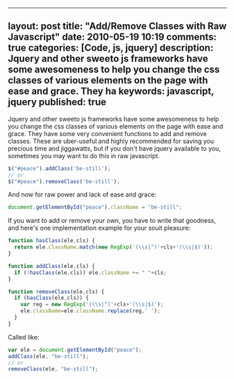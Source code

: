 
---
layout: post
title: "Add/Remove Classes with Raw Javascript"
date: 2010-05-19 10:19
comments: true
categories: [Code, js, jquery]
description: Jquery and other sweeto js frameworks have some awesomeness to help you change the css classes of various elements on the page with ease and grace.  They ha
keywords: javascript, jquery
published: true
---

Jquery and other sweeto js frameworks have some awesomeness to help you change the css classes of various elements on the page with ease and grace.  They have some very convenient functions to add and remove classes.  These are uber-useful and highly recommended for saving you precious time and jiggawatts, but if you don't have jquery available to you, sometimes you may want to do this in raw javascript.  
<!--more-->

```javascript
$("#peace").addClass('be-still');
// or
$("#peace").removeClass('be-still');
```

And now for raw power and lack of ease and grace:

```javascript
document.getElementById("peace").className = "be-still";
```

If you want to add or remove your own, you have to write that goodness, and here's one implementation example for your souit pleasure:

```javascript
function hasClass(ele,cls) {
  return ele.className.match(new RegExp('(\\s|^)'+cls+'(\\s|$)'));
}

function addClass(ele,cls) {
  if (!hasClass(ele,cls)) ele.className += " "+cls;
}

function removeClass(ele,cls) {
  if (hasClass(ele,cls)) {
    var reg = new RegExp('(\\s|^)'+cls+'(\\s|$)');
    ele.className=ele.className.replace(reg,' ');
  }
}
```

Called like:

```javascript
var ele = document.getElementById("peace");
addClass(ele, "be-still");
// or
removeClass(ele, "be-still");
```


  
